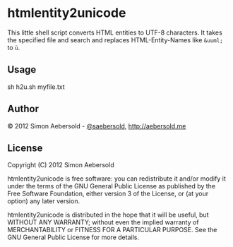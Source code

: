 htmlentity2unicode
==================

This little shell script converts HTML entities to UTF-8 characters. It takes the specified file and search and replaces HTML-Entity-Names like `&uuml;` to `ü`.

Usage
-----

sh h2u.sh myfile.txt

Author
------
&copy; 2012 Simon Aebersold - [@saebersold](https://twitter.com/saebersold), http://aebersold.me

License
-------

Copyright (C) 2012 Simon Aebersold

htmlentity2unicode is free software: you can redistribute it and/or modify it under the terms of the GNU General Public License as published by the Free Software Foundation, either version 3 of the License, or (at your option) any later version.

htmlentity2unicode is distributed in the hope that it will be useful, but WITHOUT ANY WARRANTY; without even the implied warranty of MERCHANTABILITY or FITNESS FOR A PARTICULAR PURPOSE. See the GNU General Public License for more details.

